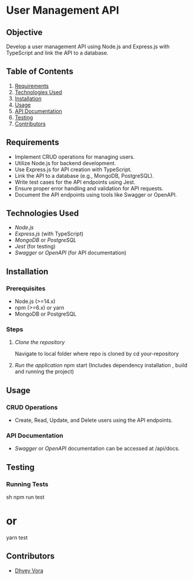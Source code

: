 # User Management API

## Objective

Develop a user management API using Node.js and Express.js with TypeScript and link the API to a database.

## Table of Contents

1. [Requirements](#requirements)
2. [Technologies Used](#technologies-used)
3. [Installation](#installation)
4. [Usage](#usage)
5. [API Documentation](#api-documentation)
6. [Testing](#testing)
7. [Contributors](#contributors)

## Requirements

- Implement CRUD operations for managing users.
- Utilize Node.js for backend development.
- Use Express.js for API creation with TypeScript.
- Link the API to a database (e.g., MongoDB, PostgreSQL).
- Write test cases for the API endpoints using Jest.
- Ensure proper error handling and validation for API requests.
- Document the API endpoints using tools like Swagger or OpenAPI.

## Technologies Used

- *Node.js*
- *Express.js* (with TypeScript)
- *MongoDB* or *PostgreSQL*
- *Jest* (for testing)
- *Swagger* or *OpenAPI* (for API documentation)

## Installation

### Prerequisites

- Node.js (>=14.x)
- npm (>=6.x) or yarn
- MongoDB or PostgreSQL

### Steps

1. *Clone the repository*

   Navigate to local folder where repo is cloned by cd your-repository
    
3. *Run the application*
    npm start
   (Includes dependency installation , build and running the project)
    

## Usage

### CRUD Operations

- Create, Read, Update, and Delete users using the API endpoints.

### API Documentation

- *Swagger* or *OpenAPI* documentation can be accessed at /api/docs.

## Testing

### Running Tests

sh
npm run test
# or
yarn test


## Contributors

- [Dhyey Vora](https://github.com/DhyeyVora-1706)

